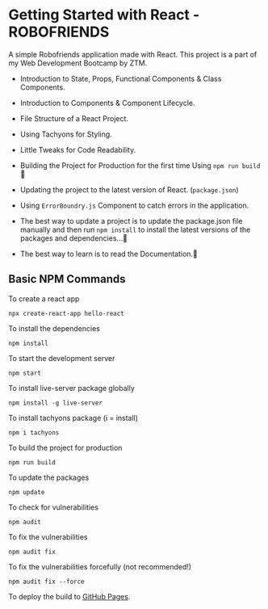 # Getting Started with React - ROBOFRIENDS

A simple Robofriends application made with React. This project is a part of my Web Development Bootcamp by ZTM.

- Introduction to State, Props, Functional Components & Class Components.

- Introduction to Components & Component Lifecycle.

- File Structure of a React Project.

- Using Tachyons for Styling.

- Little Tweaks for Code Readability.

- Building the Project for Production for the first time Using `npm run build`🙂

- Updating the project to the latest version of React.   (`package.json`)

- Using `ErrorBoundry.js` Component to catch errors in the application.

- The best way to update a project is to update the package.json file manually and then run `npm install` to install the latest versions of the packages and dependencies...🙂

- The best way to learn is to read the Documentation.🙂

## Basic NPM Commands

To create a react app

    npx create-react-app hello-react  

To install the dependencies

    npm install                      

To start the development server

    npm start

To install live-server package globally

    npm install -g live-server

To install tachyons package (i = install)

    npm i tachyons

To build the project for production

    npm run build

To update the packages

    npm update

To check for vulnerabilities

    npm audit

To fix the vulnerabilities

    npm audit fix

To fix the vulnerabilities forcefully (not recommended!)

    npm audit fix --force

To deploy the build to [GitHub Pages](https://create-react-app.dev/docs/deployment/#github-pages-https-pagesgithubcom).
